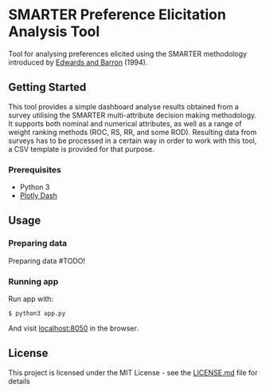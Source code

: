 # SMARTER Preference Elicitation Analysis Tool

Tool for analysing preferences elicited using the SMARTER methodology introduced by [Edwards and Barron](https://doi.org/10.1006/obhd.1994.1087) (1994).

## Getting Started

This tool provides a simple dashboard analyse results obtained from a survey utilising the SMARTER multi-attribute decision making methodology. It supports both nominal and numerical attributes, as well as a range of weight ranking methods (ROC, RS, RR, and some ROD). Resulting data from surveys has to be processed in a certain way in order to work with this tool, a CSV template is provided for that purpose.

### Prerequisites

* Python 3
* [Plotly Dash](https://dash.plotly.com/)
<!-- * [Pandas](https://pandas.pydata.org/) -->

<!-- ### Installing

A step by step series of examples that tell you how to get a development env running

Say what the step will be

```
Give the example
```

And repeat

```
until finished
```

End with an example of getting some data out of the system or using it for a little demo

## Running the tests

Explain how to run the automated tests for this system

### Break down into end to end tests

Explain what these tests test and why

```
Give an example
```

### And coding style tests

Explain what these tests test and why

```
Give an example
```

## Deployment

Add additional notes about how to deploy this on a live system

## Built With

* [Dropwizard](http://www.dropwizard.io/1.0.2/docs/) - The web framework used
* [Maven](https://maven.apache.org/) - Dependency Management
* [ROME](https://rometools.github.io/rome/) - Used to generate RSS Feeds

## Contributing

Please read [CONTRIBUTING.md](https://gist.github.com/PurpleBooth/b24679402957c63ec426) for details on our code of conduct, and the process for submitting pull requests to us.

## Versioning

We use [SemVer](http://semver.org/) for versioning. For the versions available, see the [tags on this repository](https://github.com/your/project/tags).  -->

## Usage

### Preparing data

Preparing data #TODO!

### Running app

Run app with:

```
$ python3 app.py
```

And visit [localhost:8050](http://localhost:8050/) in the browser.

<!-- ## Authors

* **Billie Thompson** - *Initial work* - [PurpleBooth](https://github.com/PurpleBooth)

See also the list of [contributors](https://github.com/your/project/contributors) who participated in this project. -->

## License

This project is licensed under the MIT License - see the [LICENSE.md](LICENSE.md) file for details

<!-- ## Acknowledgments

* Hat tip to anyone whose code was used
* Inspiration
* etc -->
